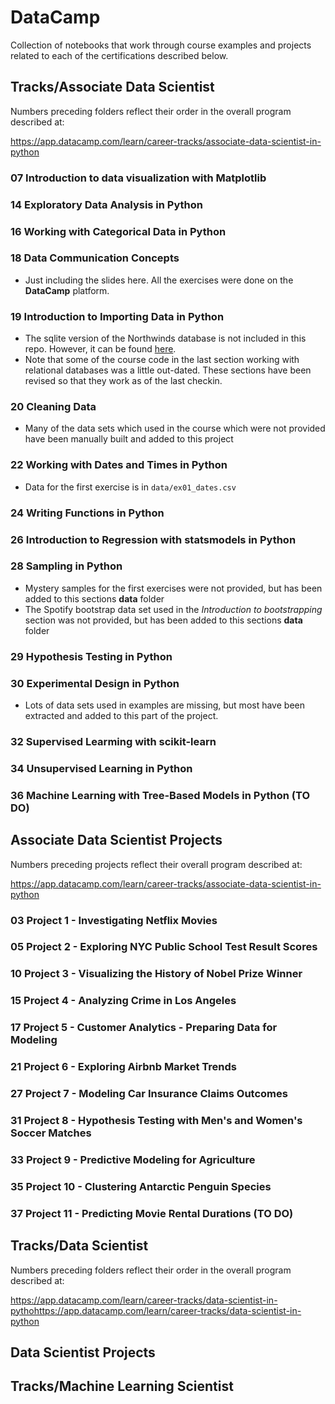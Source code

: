 # DataCamp

Collection of notebooks that work through course examples and projects related to each of the certifications described below.

## Tracks/Associate Data Scientist

Numbers preceding folders reflect their order in the overall program described at:

https://app.datacamp.com/learn/career-tracks/associate-data-scientist-in-python

### 07 Introduction to data visualization with Matplotlib

### 14 Exploratory Data Analysis in Python

### 16 Working with Categorical Data in Python

### 18 Data Communication Concepts

+ Just including the slides here. All the exercises were done on the **DataCamp** platform.

### 19 Introduction to Importing Data in Python

+ The sqlite version of the Northwinds database is not included in this repo. However, it can be found [here](https://github.com/jpwhite3/northwind-SQLite3).
+ Note that some of the course code in the last section working with relational databases was a little out-dated. These sections have been revised so that they work as of the last checkin.

### 20 Cleaning Data

+ Many of the data sets which used in the course which were not provided have been manually built and added to this project

### 22 Working with Dates and Times in Python

+ Data for the first exercise is in `data/ex01_dates.csv`

### 24 Writing Functions in Python

### 26 Introduction to Regression with statsmodels in Python

### 28 Sampling in Python

+ Mystery samples for the first exercises were not provided, but has been added to this sections **data** folder
+ The Spotify bootstrap data set used in the *Introduction to bootstrapping* section was not provided, but has been added to this sections **data** folder

### 29 Hypothesis Testing in Python

### 30 Experimental Design in Python

+ Lots of data sets used in examples are missing, but most have been extracted and added to this part of the project.

### 32 Supervised Learming with scikit-learn

### 34 Unsupervised Learning in Python

### 36 Machine Learning with Tree-Based Models in Python (TO DO)

## Associate Data Scientist Projects

Numbers preceding projects reflect their overall program described at:

https://app.datacamp.com/learn/career-tracks/associate-data-scientist-in-python

### 03 Project 1 - Investigating Netflix Movies

### 05 Project 2 - Exploring NYC Public School Test Result Scores

### 10 Project 3 - Visualizing the History of Nobel Prize Winner

### 15 Project 4 - Analyzing Crime in Los Angeles

### 17 Project 5 - Customer Analytics - Preparing Data for Modeling

### 21 Project 6 - Exploring Airbnb Market Trends

### 27 Project 7 - Modeling Car Insurance Claims Outcomes

### 31 Project 8 - Hypothesis Testing with Men's and Women's Soccer Matches

### 33 Project 9 - Predictive Modeling for Agriculture

### 35 Project 10 - Clustering Antarctic Penguin Species

### 37 Project 11 - Predicting Movie Rental Durations (TO DO)


## Tracks/Data Scientist

Numbers preceding folders reflect their order in the overall program described at:

https://app.datacamp.com/learn/career-tracks/data-scientist-in-pythohttps://app.datacamp.com/learn/career-tracks/data-scientist-in-python

## Data Scientist Projects



## Tracks/Machine Learning Scientist




